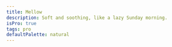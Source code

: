```yaml
---
title: Mellow
description: Soft and soothing, like a lazy Sunday morning.
isPro: true
tags: pro
defaultPalette: natural
---
```

